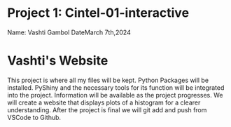 # Project 1: Cintel-01-interactive
  Name: Vashti Gambol 
  DateMarch 7th,2024 
# Vashti's Website 
This project is where all my files will be kept. Python Packages will be installed.
PyShiny and the necessary tools for its function will be integrated into the project.
Information will be available as the project progresses.
We will create a website that displays plots of a histogram for a clearer understanding.
After the project is final we will git add and push from VSCode to Github.
